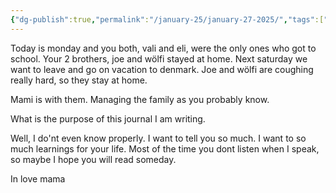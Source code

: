 ```yaml
---
{"dg-publish":true,"permalink":"/january-25/january-27-2025/","tags":["gardenEntry"]}
---
```


Today is monday and you both, vali and eli, were the only ones who got to school. Your 2 brothers, joe and wölfi stayed at home. Next saturday we want to leave and go on vacation to denmark. Joe and wölfi are coughing really hard, so they stay at home.

Mami is with them. Managing the family as you probably know. 

What is the purpose of this journal I am writing. 

Well, I do'nt even know properly. I want to tell you so much. I want to so much learnings for your life. Most of the time you dont listen when I speak, so maybe I hope you will read someday. 

In love mama